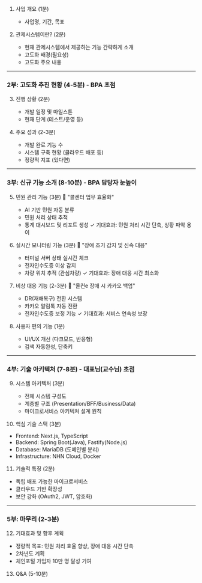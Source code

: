 1) 사업 개요 (1분)
   - 사업명, 기간, 목표

2) 관제시스템이란? (2분)
   - 현재 관제시스템에서 제공하는 기능 간략하게 소개
   - 고도화 배경(필요성)
   - 고도화 주요 내용
---

### **2부: 고도화 추진 현황** (4-5분) - BPA 초점

3) 진행 상황 (2분)
   - 개발 일정 및 마일스톤
   - 현재 단계 (테스트/운영 등)

4) 주요 성과 (2-3분)
   - 개발 완료 기능 수
   - 시스템 구축 현황 (클라우드 배포 등)
   - 정량적 지표 (있다면)


---

### **3부: 신규 기능 소개** (8-10분) - **BPA 담당자 눈높이**

5) 민원 관리 기능 (3분)
   📌 "콜센터 업무 효율화"
   - AI 기반 민원 자동 분류
   - 민원 처리 상태 추적
   - 통계 대시보드 및 리포트 생성
   ✓ 기대효과: 민원 처리 시간 단축, 상황 파악 용이

6) 실시간 모니터링 기능 (3분)
   📌 "장애 조기 감지 및 신속 대응"
   - 터미널 서버 상태 실시간 체크
   - 전자인수도증 이상 감지
   - 차량 위치 추적 (관심차량)
   ✓ 기대효과: 장애 대응 시간 최소화

7) 비상 대응 기능 (2-3분)
   📌 "올컨e 장애 시 카카오 백업"
   - DR(재해복구) 전환 시스템
   - 카카오 알림톡 자동 전환
   - 전자인수도증 보정 기능
   ✓ 기대효과: 서비스 연속성 보장

8) 사용자 편의 기능 (1분)
   - UI/UX 개선 (다크모드, 반응형)
   - 검색 자동완성, 단축키


---

### **4부: 기술 아키텍처** (7-8분) - **대표님(교수님) 초점**

9) 시스템 아키텍처 (3분)
   - 전체 시스템 구성도
   - 계층별 구조 (Presentation/BFF/Business/Data)
   - 마이크로서비스 아키텍처 설계 원칙

10) 핵심 기술 스택 (3분)
   - Frontend: Next.js, TypeScript
   - Backend: Spring Boot(Java), Fastify(Node.js)
   - Database: MariaDB (도메인별 분리)
   - Infrastructure: NHN Cloud, Docker

11) 기술적 특징 (2분)
   - 독립 배포 가능한 마이크로서비스
   - 클라우드 기반 확장성
   - 보안 강화 (OAuth2, JWT, 암호화)


---

### **5부: 마무리** (2-3분)

12) 기대효과 및 향후 계획
   - 정량적 목표: 민원 처리 효율 향상, 장애 대응 시간 단축
   - 2차년도 계획
   - 체인포털 가입자 10만 명 달성 기여

13) Q&A (5-10분)